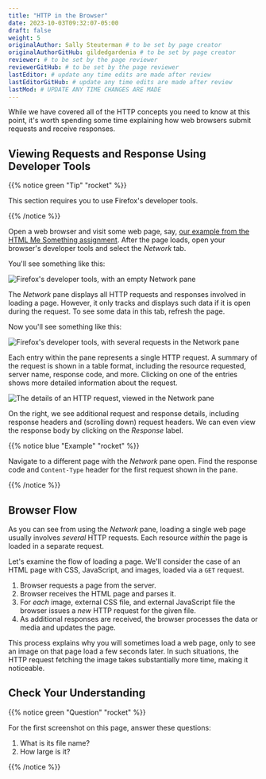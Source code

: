 ```yaml
---
title: "HTTP in the Browser"
date: 2023-10-03T09:32:07-05:00
draft: false
weight: 5
originalAuthor: Sally Steuterman # to be set by page creator
originalAuthorGitHub: gildedgardenia # to be set by page creator
reviewer: # to be set by the page reviewer
reviewerGitHub: # to be set by the page reviewer
lastEditor: # update any time edits are made after review
lastEditorGitHub: # update any time edits are made after review
lastMod: # UPDATE ANY TIME CHANGES ARE MADE
---
```


While we have covered all of the HTTP concepts you need to know at this point, it's worth spending some time explaining how web browsers submit requests and receive responses.

## Viewing Requests and Response Using Developer Tools

{{% notice green "Tip" "rocket" %}}

   This section requires you to use Firefox's developer tools.

{{% /notice %}}

Open a web browser and visit some web page, say, [our example from the HTML Me Something assignment](https://education.launchcode.org/html-me-something/submissions/chrisbay/index.html). After the page loads, open your browser's developer tools and select the *Network* tab.

You'll see something like this:

![Firefox's developer tools, with an empty Network pane](pictures/empty-network-tab.png)

The *Network* pane displays all HTTP requests and responses involved in loading a page. However, it only tracks and displays such data if it is open during the request. To see some data in this tab, refresh the page.

Now you'll see something like this:

![Firefox's developer tools, with several requests in the Network pane](pictures/network-tab.png)

Each entry within the pane represents a single HTTP request. A summary of the request is shown in a table format, including the resource requested, server name, response code, and more. Clicking on one of the entries shows more detailed information about the request.

![The details of an HTTP request, viewed in the Network pane](pictures/network-tab-details.png)

On the right, we see additional request and response details, including response headers and (scrolling down) request headers. We can even view the response body by clicking on the *Response* label.

{{% notice blue "Example" "rocket" %}}

   Navigate to a different page with the *Network* pane open. Find the response code and `Content-Type` header for the first request shown in the pane.

{{% /notice %}}

## Browser Flow

As you can see from using the *Network* pane, loading a single web page usually involves *several* HTTP requests. Each resource *within* the page is loaded in a separate request. 

Let's examine the flow of loading a page. We'll consider the case of an HTML page with CSS, JavaScript, and images, loaded via a `GET` request.

1. Browser requests a page from the server.
1. Browser receives the HTML page and parses it.
1. For *each* image, external CSS file, and external JavaScript file the browser issues a *new* HTTP request for the given file.
1. As additional responses are received, the browser processes the data or media and updates the page. 

This process explains why you will sometimes load a web page, only to see an image on that page load a few seconds later. In such situations, the HTTP request fetching the image takes substantially more time, making it noticeable.

## Check Your Understanding

{{% notice green "Question" "rocket" %}}

   For the first screenshot on this page, answer these questions:

   1. What is its file name?
   1. How large is it?   

{{% /notice %}}